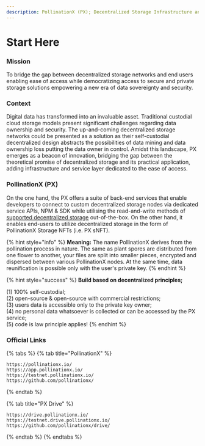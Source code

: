 ```yaml
---
description: PollinationX (PX); Decentralized Storage Infrastructure and Service Layer
---
```


# Start Here

### Mission

To bridge the gap between decentralized storage networks and end users enabling ease of access while democratizing access to secure and private storage solutions empowering a new era of data sovereignty and security.

### Context

Digital data has transformed into an invaluable asset. Traditional custodial cloud storage models present significant challenges regarding data ownership and security. The up-and-coming decentralized storage networks could be presented as a solution as their self-custodial decentralized design abstracts the possibilities of data mining and data ownership loss putting the data owner in control. Amidst this landscape, PX emerges as a beacon of innovation, bridging the gap between the theoretical promise of decentralized storage and its practical application, adding infrastructure and service layer dedicated to the ease of access.&#x20;

### PollinationX (PX)

On the one hand, the PX offers a suite of back-end services that enable developers to connect to custom decentralized storage nodes via dedicated service APIs, NPM & SDK while utilising the read-and-write methods of [supported decentralized storage](../overview/supported-networks-and-storages.md) out-of-the-box. On the other hand, it enables end-users to utilize decentralized storage in the form of PollinationX Storage NFTs (i.e. PX sNFT).

{% hint style="info" %}
**Meaning:** The name PollinationX derives from the pollination process in nature. The same as plant spores are distributed from one flower to another, your files are split into smaller pieces, encrypted and dispersed between various PollinationX nodes. At the same time, data reunification is possible only with the user's private key.&#x20;
{% endhint %}

{% hint style="success" %}
**Build based on decentralized principles;**

(1) 100% self-custodial;\
(2) open-source & open-source with commercial restrictions;\
(3) users data is accessible only to the private key owner; \
(4) no personal data whatsoever is collected or can be accessed by the PX service; \
(5) code is law principle applies!
{% endhint %}

### Official Links

{% tabs %}
{% tab title="PollinationX" %}
```
https://pollinationx.io/
https://app.pollinationx.io/
https://testnet.pollinationx.io/
https://github.com/pollinationx/
```
{% endtab %}

{% tab title="PX Drive" %}
```
https://drive.pollinationx.io/
https://testnet.drive.pollinationx.io/
https://github.com/pollinationx/drive/
```
{% endtab %}
{% endtabs %}
